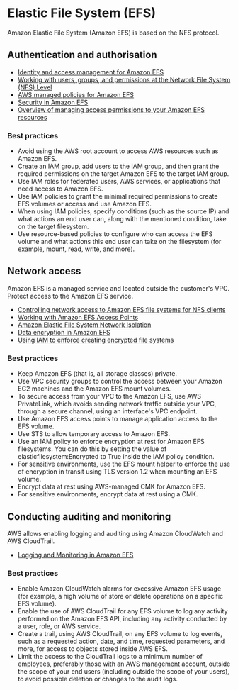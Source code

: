 # Elastic File System (EFS)

Amazon Elastic File System (Amazon EFS) is based on the NFS protocol.

## Authentication and authorisation

* [Identity and access management for Amazon EFS](https://docs.aws.amazon.com/efs/latest/ug/auth-and-access-control.html)
* [Working with users, groups, and permissions at the Network File System (NFS) Level](https://docs.aws.amazon.com/efs/latest/ug/accessing-fs-nfs-permissions.html)
* [AWS managed policies for Amazon EFS](https://docs.aws.amazon.com/efs/latest/ug/security-iam-awsmanpol.html)
* [Security in Amazon EFS](https://docs.aws.amazon.com/efs/latest/ug/security-considerations.html)
* [Overview of managing access permissions to your Amazon EFS resources](https://docs.aws.amazon.com/efs/latest/ug/access-control-overview.html)

### Best practices

* Avoid using the AWS root account to access AWS resources such as Amazon EFS.
* Create an IAM group, add users to the IAM group, and then grant the required permissions on the target Amazon EFS to the target IAM group.
* Use IAM roles for federated users, AWS services, or applications that need access to Amazon EFS.
* Use IAM policies to grant the minimal required permissions to create EFS volumes or access and use Amazon EFS.
* When using IAM policies, specify conditions (such as the source IP) and what actions an end user can, along with the mentioned condition, take on the target filesystem.
* Use resource-based policies to configure who can access the EFS volume and what actions this end user can take on the filesystem (for example, mount, read, write,
and more).

## Network access

Amazon EFS is a managed service and located outside the customer's VPC. Protect access to the Amazon EFS service.

* [Controlling network access to Amazon EFS file systems for NFS clients](https://docs.aws.amazon.com/efs/latest/ug/NFS-access-control-efs.html)
* [Working with Amazon EFS Access Points](https://docs.aws.amazon.com/efs/latest/ug/efs-access-points.html)
* [Amazon Elastic File System Network Isolation](https://docs.aws.amazon.com/efs/latest/ug/network-isolation.html)
* [Data encryption in Amazon EFS](https://docs.aws.amazon.com/efs/latest/ug/encryption.html)
* [Using IAM to enforce creating encrypted file systems](https://docs.aws.amazon.com/efs/latest/ug/using-iam-to-enforce-encryption-at-rest.html)

### Best practices

* Keep Amazon EFS (that is, all storage classes) private.
* Use VPC security groups to control the access between your Amazon EC2 machines and the Amazon EFS mount volumes.
* To secure access from your VPC to the Amazon EFS, use AWS PrivateLink, which avoids sending network traffic outside your VPC, through a secure channel, using an interface's VPC endpoint.
* Use Amazon EFS access points to manage application access to the EFS volume.
* Use STS to allow temporary access to Amazon EFS.
* Use an IAM policy to enforce encryption at rest for Amazon EFS filesystems. You can do this by setting the value of elasticfilesystem:Encrypted to True inside the IAM policy condition.
* For sensitive environments, use the EFS mount helper to enforce the use of encryption in transit using TLS version 1.2 when mounting an EFS volume.
* Encrypt data at rest using AWS-managed CMK for Amazon EFS.
* For sensitive environments, encrypt data at rest using a CMK.

## Conducting auditing and monitoring

AWS allows enabling logging and auditing using Amazon CloudWatch and AWS CloudTrail.

* [Logging and Monitoring in Amazon EFS](https://docs.aws.amazon.com/efs/latest/ug/logging-monitoring.html)

### Best practices

* Enable Amazon CloudWatch alarms for excessive Amazon EFS usage (for example, a high volume of store or delete operations on a specific EFS volume).
* Enable the use of AWS CloudTrail for any EFS volume to log any activity performed on the Amazon EFS API, including any activity conducted by a user, role, or AWS service.
* Create a trail, using AWS CloudTrail, on any EFS volume to log events, such as a requested action, date, and time, requested parameters, and more, for access to objects stored inside AWS EFS.
* Limit the access to the CloudTrail logs to a minimum number of employees, preferably those with an AWS management account, outside the scope of your end users (including outside the scope of your users), to avoid possible deletion or changes to the audit logs.
